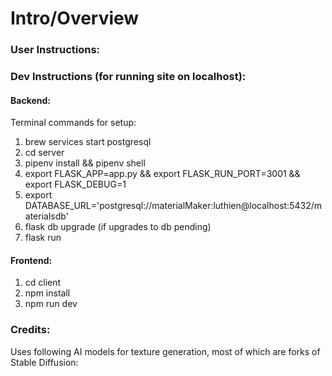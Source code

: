 # Intro/Overview

### User Instructions:


### Dev Instructions (for running site on localhost):
#### Backend:
Terminal commands for setup:
1. brew services start postgresql
2. cd server
3. pipenv install && pipenv shell
4. export FLASK_APP=app.py && export FLASK_RUN_PORT=3001 && export FLASK_DEBUG=1
5. export DATABASE_URL='postgresql://materialMaker:luthien@localhost:5432/materialsdb'
6. flask db upgrade (if upgrades to db pending)
7. flask run
#### Frontend:
1. cd client
2. npm install
3. npm run dev
   
### Credits:
Uses following AI models for texture generation, most of which are forks of Stable Diffusion: